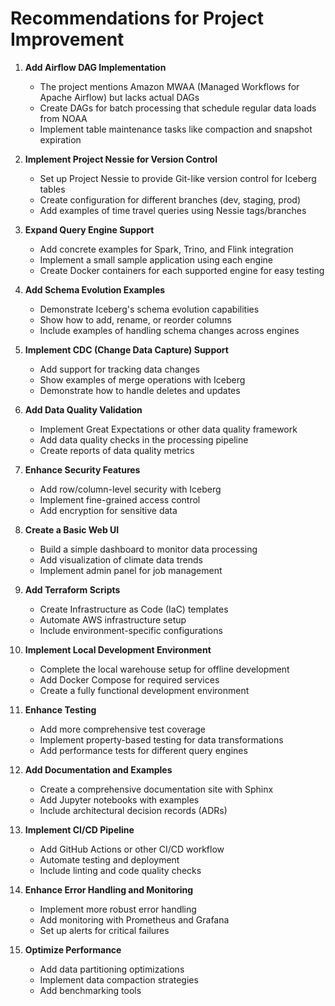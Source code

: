 # Recommendations for Project Improvement

1. **Add Airflow DAG Implementation**
   * The project mentions Amazon MWAA (Managed Workflows for Apache Airflow) but lacks actual DAGs
   * Create DAGs for batch processing that schedule regular data loads from NOAA
   * Implement table maintenance tasks like compaction and snapshot expiration

2. **Implement Project Nessie for Version Control**
   * Set up Project Nessie to provide Git-like version control for Iceberg tables
   * Create configuration for different branches (dev, staging, prod)
   * Add examples of time travel queries using Nessie tags/branches

3. **Expand Query Engine Support**
   * Add concrete examples for Spark, Trino, and Flink integration
   * Implement a small sample application using each engine
   * Create Docker containers for each supported engine for easy testing

4. **Add Schema Evolution Examples**
   * Demonstrate Iceberg's schema evolution capabilities
   * Show how to add, rename, or reorder columns
   * Include examples of handling schema changes across engines

5. **Implement CDC (Change Data Capture) Support**
   * Add support for tracking data changes
   * Show examples of merge operations with Iceberg
   * Demonstrate how to handle deletes and updates

6. **Add Data Quality Validation**
   * Implement Great Expectations or other data quality framework
   * Add data quality checks in the processing pipeline
   * Create reports of data quality metrics

7. **Enhance Security Features**
   * Add row/column-level security with Iceberg
   * Implement fine-grained access control
   * Add encryption for sensitive data

8. **Create a Basic Web UI**
   * Build a simple dashboard to monitor data processing
   * Add visualization of climate data trends
   * Implement admin panel for job management

9. **Add Terraform Scripts**
   * Create Infrastructure as Code (IaC) templates
   * Automate AWS infrastructure setup
   * Include environment-specific configurations

10. **Implement Local Development Environment**
    * Complete the local warehouse setup for offline development
    * Add Docker Compose for required services
    * Create a fully functional development environment

11. **Enhance Testing**
    * Add more comprehensive test coverage
    * Implement property-based testing for data transformations
    * Add performance tests for different query engines

12. **Add Documentation and Examples**
    * Create a comprehensive documentation site with Sphinx
    * Add Jupyter notebooks with examples
    * Include architectural decision records (ADRs)

13. **Implement CI/CD Pipeline**
    * Add GitHub Actions or other CI/CD workflow
    * Automate testing and deployment
    * Include linting and code quality checks

14. **Enhance Error Handling and Monitoring**
    * Implement more robust error handling
    * Add monitoring with Prometheus and Grafana
    * Set up alerts for critical failures

15. **Optimize Performance**
    * Add data partitioning optimizations
    * Implement data compaction strategies
    * Add benchmarking tools
